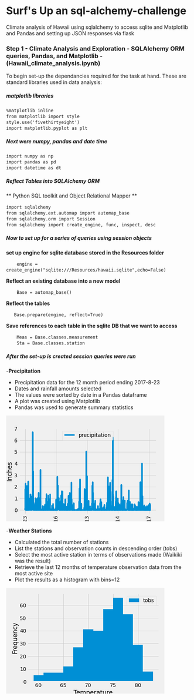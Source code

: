 # Surf's Up an sql-alchemy-challenge

Climate analysis of Hawaii using sqlalchemy to access sqlite and Matplotlib and Pandas and setting up JSON responses via flask 

### Step 1 - Climate Analysis and Exploration - SQLAlchemy ORM queries, Pandas, and Matplotlib - (Hawaii_climate_analysis.ipynb)

To begin set-up the dependancies required for the task at hand. These are standard libraries used in data analysis:

##### matplotlib libraries 

    %matplotlib inline
    from matplotlib import style
    style.use('fivethirtyeight')
    import matplotlib.pyplot as plt

##### Next were numpy, pandas and date time

    import numpy as np
    import pandas as pd
    import datetime as dt
  
##### Reflect Tables into SQLAlchemy ORM

** Python SQL toolkit and Object Relational Mapper **
  
    import sqlalchemy
    from sqlalchemy.ext.automap import automap_base
    from sqlalchemy.orm import Session
    from sqlalchemy import create_engine, func, inspect, desc
    
##### Now to set up for a series of queries using session objects
    
**set up engine for sqlite database stored in the Resources folder**
        
        engine = create_engine("sqlite:///Resources/hawaii.sqlite",echo=False)
        
        
        
        
**Reflect an existing database into a new model**
        
        Base = automap_base()
        
**Reflect the tables**
       
       Base.prepare(engine, reflect=True) 
        
**Save references to each table in the sqlite DB that we want to access**
        
        Meas = Base.classes.measurement
        Sta = Base.classes.station
        
##### After the set-up is created session queries were run 

-**Precipitation**
- Precipitation data for the 12 month period ending 2017-8-23
- Dates and rainfall amounts selected
- The values were sorted by date in a Pandas dataframe
- A plot was created using Matplotlib
- Pandas was used to generate summary statistics

![Hawaii Rainfall 2016-2017 season ](https://github.com/SJLimburg/sql-alchemy-challenge/blob/main/Rain%20in%20Hawaii%202016-2017%20season%20-%20homework.png)

-**Weather Stations**
- Calculated the total number of stations
- List the stations and observation counts in descending order (tobs)
- Select the most active station in terms of observations made (Waikiki was the result)
- Retrieve the last 12 months of temperature observation data from the most active site
- Plot the results as a histogram with bins=12

![Waikiki Weather Station Temperature Observations](https://github.com/SJLimburg/sql-alchemy-challenge/blob/main/Waikiki%20Weather%20Station%20Temperature%20Observations.png)



        
